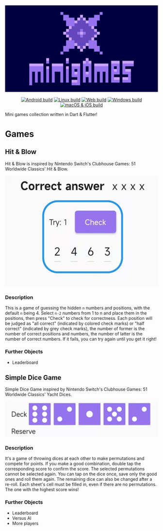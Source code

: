 <p align="center"><img src="arts/minigames-main.webp"></p>

<p align="center">
    <a href="https://github.com/z7workbench/minigames/actions/workflows/android.yml"><img alt="Android build" src="https://github.com/z7workbench/minigames/actions/workflows/android.yml/badge.svg"></a>
    <a href="https://github.com/z7workbench/minigames/actions/workflows/linux.yml"><img alt="Linux build" src="https://github.com/z7workbench/minigames/actions/workflows/linux.yml/badge.svg"></a>
    <a href="https://github.com/z7workbench/minigames/actions/workflows/web.yml"><img alt="Web build" src="https://github.com/z7workbench/minigames/actions/workflows/web.yml/badge.svg"></a>
    <a href="https://github.com/z7workbench/minigames/actions/workflows/windows.yml"><img alt="Windows build" src="https://github.com/z7workbench/minigames/actions/workflows/windows.yml/badge.svg"></a>
    <a href="https://github.com/z7workbench/minigames/actions/workflows/macios.yml"><img alt="macOS & iOS build" src="https://github.com/z7workbench/minigames/actions/workflows/macios.yml/badge.svg"></a>
</p>

Mini games collection written in Dart & Flutter! 

# Games
## Hit & Blow
Hit & Blow is inspired by Nintendo Switch's Clubhouse Games: 51 Worldwide Classics' Hit & Blow.

<p align="center">
<img alt="Hit & Blow" src="arts/hnb.webp">
</p>

### Description
This is a game of guessing the hidden `n` numbers and positions, with the default `n` being 4. Select `n-2` numbers from 1 to n and place them in the positions, then press "Check" to check for correctness. Each position will be judged as "all correct" (indicated by colored check marks) or "half correct" (indicated by grey check marks), the number of former is the number of correct positions and numbers, the number of latter is the number of correct numbers. If it fails, you can try again until you get it right! 

### Further Objects
- Leaderboard

## Simple Dice Game
Simple Dice Game inspired by Nintendo Switch's Clubhouse Games: 51 Worldwide Classics' Yacht Dices.

<p align="center">
<img alt="Simple Dice Game" src="arts/dices.webp">
</p>

### Description
It's a game of throwing dices at each other to make permutations and compete for points. If you make a good combination, double tap the corresponding score to confirm the score. The selected permutations cannot be selected again. You can tap on the dice once, save only the good ones and roll them again. The remaining dice can also be changed after a re-roll. Each sheet's cell must be filled in, even if there are no permutations. The one with the highest score wins!

### Further Objects
- Leaderboard
- Versus AI
- More players
